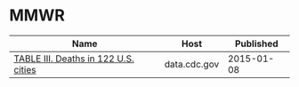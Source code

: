 # MMWR

Name | Host | Published
---- | ---- | ---------
[TABLE III. Deaths in 122 U.S. cities](../datasets/qpap-3u8w.md) | data.cdc.gov | 2015-01-08

